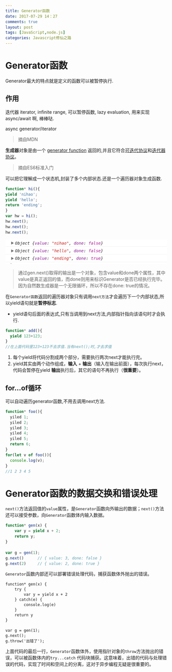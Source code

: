 ```yaml
---
title: Generator函数
date: 2017-07-29 14：27
comments: true
layout: post
tags: [JavaScript,node.js]
categories: Javascript修仙之路
---
```


# Generator函数

Generator最大的特点就是定义的函数可以被暂停执行.

## 作用

迭代器 iterator, infinite range, 可以暂停函数, lazy evaluation, 用来实现 async/await 啊, 棒棒哒.

async generator/iterator 

> 摘自MDN

**生成器**对象是由一个 [generator function](https://developer.mozilla.org/zh-CN/docs/Web/JavaScript/Reference/Statements/function*) 返回的,并且它符合[可迭代协议](https://developer.mozilla.org/zh-CN/docs/Web/JavaScript/Reference/Iteration_protocols#iterable)和[迭代器协议](https://developer.mozilla.org/zh-CN/docs/Web/JavaScript/Reference/Iteration_protocols#iterator)。

> 摘自ES6标准入门

可以把它理解成一个状态机,封装了多个内部状态.还是一个遍历器对象生成函数.

<!--more-->

```javascript
function* hi(){
yield 'nihao';
yield 'hello';
return 'ending';
}
var hw = hi();
hw.next();
hw.next();
hw.next();
```

![generator](/images/generator.png)



> 通过gen.next()取得的输出是一个对象，包含value和done两个属性，其中value是真正返回的值，而done则用来标识Generator是否已经执行完毕。因为自然数生成器是一个无限循环，所以不存在done: true的情况。



在`Generator函数`返回的遍历器对象只有调用`next方法`才会遍历下一个内部状态,所以yield语句就是**暂停标志**.

- yield语句后面的表达式,只有当调用到next方法,内部指针指向该语句时才会执行.

```JavaScript
function* add(){
  yield 123+123;
}
//在上面代码里123+123不去求值.当有next();时,才去求值
```

1. 每个yield将代码分割成两个部分，需要执行两次next才能执行完。
2. yield其实由两个动作组成，**输入** + **输出**（输入在输出前面），每次执行next，代码会暂停在yield **输出**执行后，其它的语句不再执行（**很重要**）。

## for...of循环

可以自动遍历generator函数,不用去调用next方法.

```javascript
function* foo(){
  yiled 1;
  yiled 2;
  yiled 3;
  yiled 4;
  yiled 5;
  return 6;
}
for(let v of foo()){
  console.log(v);
}
//1 2 3 4 5
```

# Generator函数的数据交换和错误处理

`next()`方法返回值的`value`属性，是`Generator`函数向外输出的数据；`next()`方法还可以接受参数，向`Generator`函数体内输入数据。

```JavaScript
function* gen(x) {
    var y = yield x + 2;
    return y;
} 

var g = gen(1);
g.next()      // { value: 3, done: false }
g.next(2)     // { value: 2, done: true }
```

`Generator`函数内部还可以部署错误处理代码，捕获函数体外抛出的错误。

```
function* gen(x) {
    try {
        var y = yield x + 2
    } catch(e) {
        console.log(e)
    }
    return y
}

var g = gen(1);
g.next();
g.throw('出错了');
```

上面代码的最后一行，`Generator`函数体外，使用指针对象的`throw`方法抛出的错误，可以被函数体内的`try...catch` 代码块捕获。这意味着，出错的代码与处理错误的代码，实现了时间和空间上的分离，这对于异步编程无疑是很重要的。
